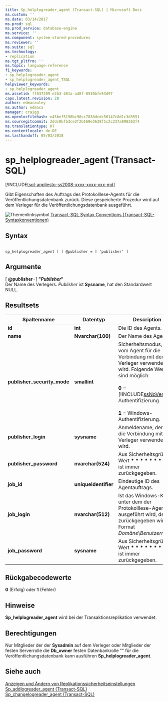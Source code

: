 ```yaml
---
title: Sp_helplogreader_agent (Transact-SQL) | Microsoft Docs
ms.custom: ''
ms.date: 03/14/2017
ms.prod: sql
ms.prod_service: database-engine
ms.service: ''
ms.component: system-stored-procedures
ms.reviewer: ''
ms.suite: sql
ms.technology:
- replication
ms.tgt_pltfrm: ''
ms.topic: language-reference
f1_keywords:
- sp_helplogreader_agent
- sp_helplogreader_agent_TSQL
helpviewer_keywords:
- sp_helplogreader_agent
ms.assetid: ff837209-e2b3-481a-a48f-8530bfe53d97
caps.latest.revision: 28
author: edmacauley
ms.author: edmaca
manager: craigg
ms.openlocfilehash: e45bef5198bc90cc7838dcdc56147c8d1c3d3551
ms.sourcegitcommit: 2ddc0bfb3ce2f2b160e3638f1c2c237a898263f4
ms.translationtype: HT
ms.contentlocale: de-DE
ms.lasthandoff: 05/03/2018
---
```

# <a name="sphelplogreaderagent-transact-sql"></a>sp_helplogreader_agent (Transact-SQL)
[!INCLUDE[tsql-appliesto-ss2008-xxxx-xxxx-xxx-md](../../includes/tsql-appliesto-ss2008-xxxx-xxxx-xxx-md.md)]

  Gibt Eigenschaften des Auftrags des Protokolllese-Agents für die Veröffentlichungsdatenbank zurück. Diese gespeicherte Prozedur wird auf dem Verleger für die Veröffentlichungsdatenbank ausgeführt.  
  
 ![Themenlinksymbol](../../database-engine/configure-windows/media/topic-link.gif "Topic link icon") [Transact-SQL Syntax Conventions (Transact-SQL-Syntaxkonventionen)](../../t-sql/language-elements/transact-sql-syntax-conventions-transact-sql.md)  
  
## <a name="syntax"></a>Syntax  
  
```  
  
sp_helplogreader_agent [ [ @publisher = ] 'publisher' ]  
```  
  
## <a name="arguments"></a>Argumente  
 [ **@publisher**=] **"***Publisher***"**  
 Der Name des Verlegers. *Publisher* ist **Sysname**, hat den Standardwert NULL.  
  
## <a name="result-sets"></a>Resultsets  
  
|Spaltenname|Datentyp|Description|  
|-----------------|---------------|-----------------|  
|**id**|**int**|Die ID des Agents.|  
|**name**|**Nvarchar(100)**|Der Name des Agents.|  
|**publisher_security_mode**|**smallint**|Sicherheitsmodus, der vom Agent für die Verbindung mit dem Verleger verwendet wird. Folgende Werte sind möglich:<br /><br /> **0**  =  [!INCLUDE[ssNoVersion](../../includes/ssnoversion-md.md)] Authentifizierung<br /><br /> **1** = Windows-Authentifizierung.|  
|**publisher_login**|**sysname**|Anmeldename, der für die Verbindung mit dem Verleger verwendet wird.|  
|**publisher_password**|**nvarchar(524)**|Aus Sicherheitsgründen Wert **\* \* \* \* \* \* \* \* \* \*** ist immer zurückgegeben.|  
|**job_id**|**uniqueidentifier**|Eindeutige ID des Agentauftrags.|  
|**job_login**|**nvarchar(512)**|Ist das Windows-Konto unter dem der Protokolllese-Agent ausgeführt wird, der zurückgegeben wird, im Format *Domäne*\\*Benutzername*.|  
|**job_password**|**sysname**|Aus Sicherheitsgründen Wert **\* \* \* \* \* \* \* \* \* \*** ist immer zurückgegeben.|  
  
## <a name="return-code-values"></a>Rückgabecodewerte  
 **0** (Erfolg) oder **1** (Fehler)  
  
## <a name="remarks"></a>Hinweise  
 **Sp_helplogreader_agent** wird bei der Transaktionsreplikation verwendet.  
  
## <a name="permissions"></a>Berechtigungen  
 Nur Mitglieder der der **Sysadmin** auf dem Verleger oder Mitglieder der festen Serverrolle die **Db_owner** festen Datenbankrolle "" für die Veröffentlichungsdatenbank kann ausführen **Sp_helplogreader_agent**.  
  
## <a name="see-also"></a>Siehe auch  
 [Anzeigen und Ändern von Replikationssicherheitseinstellungen](../../relational-databases/replication/security/view-and-modify-replication-security-settings.md)   
 [Sp_addlogreader_agent &#40;Transact-SQL&#41;](../../relational-databases/system-stored-procedures/sp-addlogreader-agent-transact-sql.md)   
 [Sp_changelogreader_agent &#40;Transact-SQL&#41;](../../relational-databases/system-stored-procedures/sp-changelogreader-agent-transact-sql.md)  
  
  
